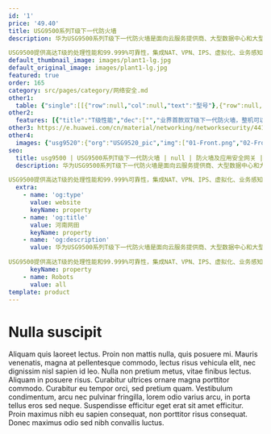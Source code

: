 ```yaml
---
id: '1'
price: '49.40'
title: USG9500系列T级下一代防火墙
description: 华为USG9500系列T级下一代防火墙是面向云服务提供商、大型数据中心和大型企业园区网络推出的新一代T级多合一数据中心防火墙。

USG9500提供高达T级的处理性能和99.999%可靠性，集成NAT、VPN、IPS、虚拟化、业务感知等多种安全特性，帮助企业构建面向云计算时代的数据中心边界安全防护，降低机房空间投资和每Mbps总体拥有成本。
default_thumbnail_image: images/plant1-lg.jpg
default_original_image: images/plant1-lg.jpg
featured: true
order: 165
category: src/pages/category/网络安全.md
other1: 
  table: {"single":[[{"row":null,"col":null,"text":"型号"},{"row":null,"col":null,"text":"USG9520"},{"row":null,"col":null,"text":"USG9560"},{"row":null,"col":null,"text":"USG9580"}],[{"row":null,"col":null,"text":"基本特性"},{"row":null,"col":"3","text":"支持6000+应用层协议识别和流量控制、应用层包过滤（ASPF）、访问控制、状态合法性检测、地址转换、黑白名单、虚拟防火墙\n在多出口场景下可根据多种负载均衡算法（如带宽比例、链路健康状态等）进行智能选路、负载均衡、安全域划分等，在大多数场景下，一台设备可以代替传统防火墙、流控、负载均衡等多台网络设备"}],[{"row":null,"col":null,"text":"NAT/CGN"},{"row":null,"col":"3","text":"支持各种场景下的大规模地址翻译，具备400+专利，特性支持包括目的 NAT/PAT，NAT NO-PAT，源NAT-IP address persistency，源IP地址池组，NAT Server，双向NAT，NAT-ALG，不受限IP地址扩展，基于策略的目的NAT，端口范围预分配，发夹访问模式，SMART NAT，NAT64，DS-Lite，6RD(IPv6快速部署)等"}],[{"row":null,"col":null,"text":"应用安全特性"},{"row":null,"col":"3","text":"支持超过5000种漏洞特征的攻击检测和防御。支持Web攻击识别和防护，如跨站脚本攻击、SQL注入攻击等；\n高性能病毒引擎，可防护500万种以上的病毒和木马，病毒特征库每日更新；\n采用基于云的URL分类过滤，预定义的分类库超过80个大类，8500多万"}],[{"row":null,"col":null,"text":"VPN/PKI"},{"row":null,"col":"3","text":"支持主流加解密协议如IPSec、GRE、L2TP等，支持手动密钥、PKI (X.509)、IKEv2、冗余VPN网关、EAP认证等"}],[{"row":null,"col":null,"text":"虚拟系统"},{"row":null,"col":"3","text":"支持企业多租户管理，一台物理主机最多虚拟4096 虚拟软件系统（VSYS），支持VLAN虚拟化，安全域虚拟化，自定义虚拟资源，虚拟系统间路由，基于虚拟系统的流量CAR，管理虚拟化，多租户虚拟资源隔离等"}],[{"row":null,"col":null,"text":"DDoS攻击防护"},{"row":null,"col":"3","text":"支持包括应用层在内的多种DoS和DDoS攻击防范：SYN Flood、SIP Flood、ICMP Flood、UDP Flood、DNS Query Flood、DNS 缓存投毒攻击、DNS反射攻击、Connection Flood、HTTP Flood、HTTPS Flood等\n支持DDOS流量自学习功能，可根据现网流量真实情况精确制定流量阈值基线"}],[{"row":null,"col":null,"text":"数据防泄漏"},{"row":null,"col":"3","text":" 对传输的文件和内容进行识别过滤。可识别120+种常见文件类型，防止通过修改后缀名的病毒攻击。能对Word、Excel、PPT、PDF、RAR等30+文件进行还原和内容过滤，防止企业关键信息通过文件泄露"}]]}
other2:
  features: [{"title":"T级性能","dec":["","业界首款双T级下一代防火墙，整机可以扩展到1.92Tbps吞吐量和高达25.6亿并发",""]},{"title":"多安全业务合一","dec":["","NAT、VPN、IPS、Anti-DDoS等传统特性，和业务感知、虚拟化、IPv6安全等增强特性，多业务合一，一台设备替换多台设备，有效降低TCO",""]},{"title":"高可靠","dec":["","卓越的软硬件设计，可靠性高达99.999%，支持双主控、双机热备、负载均衡，完全冗余避免宕机，热插拔组件保证可在线持续升级扩容",""]}]
other3: https://e.huawei.com/cn/material/networking/networksecurity/4411e94bc95242e19d4a13046f07afe6
other4:
  images: {"usg9520":{"org":"USG9520_pic","img":["01-Front.png","02-Front_looking_down.png","03-Front_left_down.png","04-Front_right_down.png","05-Left_side.png","06-Right_side.png","07-Rear.png","08-Rear_looking_down.png","09-Rear_left_down.png","10-Rear_right_down.png"]}}
seo:
  title: usg9500 | USG9500系列T级下一代防火墙 | null | 防火墙及应用安全网关 | 网络安全 | 企业网络
  description: 华为USG9500系列T级下一代防火墙是面向云服务提供商、大型数据中心和大型企业园区网络推出的新一代T级多合一数据中心防火墙。

USG9500提供高达T级的处理性能和99.999%可靠性，集成NAT、VPN、IPS、虚拟化、业务感知等多种安全特性，帮助企业构建面向云计算时代的数据中心边界安全防护，降低机房空间投资和每Mbps总体拥有成本。
  extra:
    - name: 'og:type'
      value: website
      keyName: property
    - name: 'og:title'
      value: 河南网田
      keyName: property
    - name: 'og:description'
      value: 华为USG9500系列T级下一代防火墙是面向云服务提供商、大型数据中心和大型企业园区网络推出的新一代T级多合一数据中心防火墙。

USG9500提供高达T级的处理性能和99.999%可靠性，集成NAT、VPN、IPS、虚拟化、业务感知等多种安全特性，帮助企业构建面向云计算时代的数据中心边界安全防护，降低机房空间投资和每Mbps总体拥有成本。
      keyName: property
    - name: Robots
      value: all
template: product
---
```


# Nulla suscipit

Aliquam quis laoreet lectus. Proin non mattis nulla, quis posuere mi. Mauris venenatis, magna at pellentesque commodo, lectus risus vehicula elit, nec dignissim nisl sapien id leo. Nulla non pretium metus, vitae finibus lectus. Aliquam in posuere risus. Curabitur ultrices ornare magna porttitor commodo. Curabitur eu tempor orci, sed pretium quam. Vestibulum condimentum, arcu nec pulvinar fringilla, lorem odio varius arcu, in porta tellus eros sed neque. Suspendisse efficitur eget erat sit amet efficitur. Proin maximus nibh eu sapien consequat, non porttitor risus consequat. Donec maximus odio sed nibh convallis luctus.